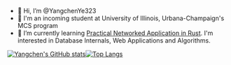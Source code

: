 - 👋 Hi, I’m @YangchenYe323
- 👀 I'm an incoming student at University of Illinois, Urbana-Champaign's MCS program
- 🌱 I’m currently learning [Practical Networked Application in Rust](https://github.com/pingcap/talent-plan/tree/master/courses/rust). I'm interested in Database Internals, Web Applications and Algorithms. 

[![Yangchen's GitHub stats](https://github-readme-stats.vercel.app/api?username=YangchenYe323&show_icons=true)](https://github.com/anuraghazra/github-readme-stats)[![Top Langs](https://github-readme-stats.vercel.app/api/top-langs/?username=YangchenYe323&exclude_repo=talent_plan,docproject,crud)](https://github.com/anuraghazra/github-readme-stats)



<!---
YangchenYe323/YangchenYe323 is a ✨ special ✨ repository because its `README.md` (this file) appears on your GitHub profile.
You can click the Preview link to take a look at your changes.
--->
